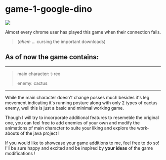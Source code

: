 # game-1-google-dino

![](https://user-images.githubusercontent.com/132601485/250395457-d975a51f-bf61-4391-b45d-05693e39e260.gif)

Almost every chrome user has played this game when their connection fails. 

> (*ahem* ... cursing the important downloads)
> 
## As of now the game contains:

---
> main character: t-rex
> 
> enemy: cactus
---

While the main character doesn't change posses much besides it's leg movement indicating it's running posture along with only 2 types of cactus enemy, well this is just a basic and minimal working game. 

Though I will try to incorporate additional features to resemeble the original one, you can feel free to add enemies of your own and modify the animations pf main character to suite your liking and explore the work-abouts of the java project !

If you would like to showcase your game additions to me, feel free to do so! I'll be sure happy and excited and be inspired by **your ideas** of the game modifications !
